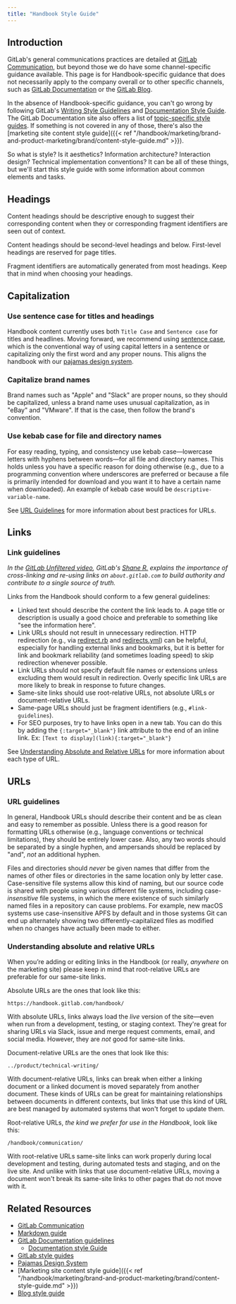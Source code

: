 ```yaml
---
title: "Handbook Style Guide"
---
```


## Introduction

GitLab's general communications practices are detailed at [GitLab Communication](/handbook/communication/), but beyond those we do have some channel-specific guidance available. This page is for Handbook-specific guidance that does not necessarily apply to the company overall or to other specific channels, such as [GitLab Documentation](https://docs.gitlab.com/) or the [GitLab Blog](https://about.gitlab.com/blog/).

In the absence of Handbook-specific guidance, you can't go wrong by following GitLab's [Writing Style Guidelines](/handbook/communication/#writing-style-guidelines) and [Documentation Style Guide](https://docs.gitlab.com/ee/development/documentation/styleguide/). The GitLab Documentation site also offers a list of [topic-specific style guides](https://docs.gitlab.com/ee/development/contributing/style_guides.html). If something is not covered in any of those, there's also the [marketing site content style guide]({{< ref "/handbook/marketing/brand-and-product-marketing/brand/content-style-guide.md" >}}).

So what is style? Is it aesthetics? Information architecture? Interaction design? Technical implementation conventions? It can be all of these things, but we'll start this style guide with some information about common elements and tasks.

## Headings

Content headings should be descriptive enough to suggest their corresponding content when they or corresponding fragment identifiers are seen out of context.

Content headings should be second-level headings and below. First-level headings are reserved for page titles.

Fragment identifiers are automatically generated from most headings. Keep that in mind when choosing your headings.

## Capitalization

### Use sentence case for titles and headings

Handbook content currently uses both `Title Case` and `Sentence case` for titles and headlines. Moving forward, we recommend using [sentence case](https://www.thoughtco.com/sentence-case-titles-1691944), which is the conventional way of using capital letters in a sentence or capitalizing only the first word and any proper nouns. This aligns the handbook with our [pajamas design system](https://design.gitlab.com/content/punctuation/).

### Capitalize brand names

Brand names such as "Apple" and "Slack" are proper nouns, so they should be capitalized, unless a brand name uses unusual capitalization, as in "eBay" and "VMware". If that is the case, then follow the brand's convention.

### Use kebab case for file and directory names

For easy reading, typing, and consistency use kebab case—lowercase letters with hyphens between words—for all file and directory names. This holds unless you have a specific reason for doing otherwise (e.g., due to a programming convention where underscores are preferred or because a file is primarily intended for download and you want it to have a certain name when downloaded). An example of kebab case would be `descriptive-variable-name`.

See [URL Guidelines](#url-guidelines) for more information about best practices for URLs.

## Links

### Link guidelines

*In the [GitLab Unfiltered video](https://www.youtube.com/playlist?list=PL05JrBw4t0Kq7QUX-Ux5fOunQotqJbECc), GitLab's [Shane R.](https://gitlab.com/shanerice) explains the importance of cross-linking and re-using links on `about.gitlab.com` to build authority and contribute to a single source of truth.*

Links from the Handbook should conform to a few general guidelines:

- Linked text should describe the content the link leads to. A page title or description is usually a good choice and preferable to something like "see the information here".
- Link URLs should not result in unnecessary redirection. HTTP redirection (e.g., via [redirect.rb](https://gitlab.com/gitlab-com/www-gitlab-com/blob/master/lib/redirect.rb) and [redirects.yml](https://gitlab.com/gitlab-com/www-gitlab-com/blob/master/data/redirects.yml)) can be helpful, especially for handling external links and bookmarks, but it is better for link and bookmark reliability (and sometimes loading speed) to skip redirection whenever possible.
- Link URLs should not specify default file names or extensions unless excluding them would result in redirection. Overly specific link URLs are more likely to break in response to future changes.
- Same-site links should use root-relative URLs, not absolute URLs or document-relative URLs.
- Same-page URLs should just be fragment identifiers (e.g., `#link-guidelines`).
- For SEO purposes, try to have links open in a new tab. You can do this by adding the `{:target="_blank"}` link attribute to the end of an inline link. Ex: `[Text to display](link){:target="_blank"}`

See [Understanding Absolute and Relative URLs](#understanding-absolute-and-relative-urls) for more information about each type of URL.

## URLs

### URL guidelines

In general, Handbook URLs should describe their content and be as clean and easy to remember as possible. Unless there is a good reason for formatting URLs otherwise (e.g., language conventions or technical limitations), they should be entirely lower case. Also, any two words should be separated by a single hyphen, and ampersands should be replaced by "and", *not* an additional hyphen.

Files and directories should *never* be given names that differ from the names of other files or directories in the same location only by letter case. Case-sensitive file systems allow this kind of naming, but our source code is shared with people using various different file systems, including case-*insensitive* file systems, in which the mere existence of such similarly named files in a repository can cause problems. For example, new macOS systems use case-insensitive APFS by default and in those systems Git can end up alternately showing two differently-capitalized files as modified when no changes have actually been made to either.

### Understanding absolute and relative URLs

When you’re adding or editing links in the Handbook (or really, *anywhere* on the marketing site) please keep in mind that root-relative URLs are preferable for our same-site links.

Absolute URLs are the ones that look like this:

```text
https://handbook.gitlab.com/handbook/
```

With absolute URLs, links always load the *live* version of the site—even when run from a development, testing, or staging context. They're great for sharing URLs via Slack, issue and merge request comments, email, and social media. However, they are *not* good for same-site links.

Document-relative URLs are the ones that look like this:

```text
../product/technical-writing/
```

With document-relative URLs, links can break when either a linking document or a linked document is moved separately from another document. These kinds of URLs can be great for maintaining relationships between documents in different contexts, but links that use this kind of URL are best managed by automated systems that won't forget to update them.

Root-relative URLs, *the kind we prefer for use in the Handbook*, look like this:

```text
/handbook/communication/
```

With root-relative URLs same-site links can work properly during local development and testing, during automated tests and staging, and on the live site. And unlike with links that use document-relative URLs, moving a document won't break its same-site links to other pages that do not move with it.

## Related Resources

- [GitLab Communication](/handbook/communication/)
- [Markdown guide](/handbook/markdown-guide/)
- [GitLab Documentation guidelines](https://docs.gitlab.com/ee/development/documentation/)
  - [Documentation style Guide](https://docs.gitlab.com/ee/development/documentation/styleguide/)
- [GitLab style guides](https://docs.gitlab.com/ee/development/contributing/style_guides.html)
- [Pajamas Design System](https://design.gitlab.com/)
- [Marketing site content style guide]({{< ref "/handbook/marketing/brand-and-product-marketing/brand/content-style-guide.md" >}})
- [Blog style guide](/handbook/marketing/brand-and-product-marketing/content/editorial-team/)
